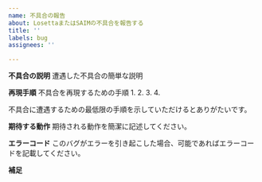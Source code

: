 ```yaml
---
name: 不具合の報告
about: LosettaまたはSAIMの不具合を報告する
title: ''
labels: bug
assignees: ''

---
```


**不具合の説明**
遭遇した不具合の簡単な説明

**再現手順**
不具合を再現するための手順
1. 
2. 
3. 
4. 

不具合に遭遇するための最低限の手順を示していただけるとありがたいです。

**期待する動作**
期待される動作を簡潔に記述してください。

**エラーコード**
このバグがエラーを引き起こした場合、可能であればエラーコードを記載してください。

**補足**
